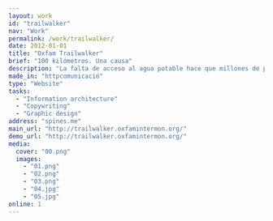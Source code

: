 ```yaml
---
layout: work
id: "trailwalker"
nav: "Work"
permalink: /work/trailwalker/
date: 2012-01-01
title: "Oxfam Trailwalker"
brief: "100 kilómetros. Una causa"
description: "La falta de acceso al agua potable hace que millones de personas vivan en la pobreza y que miles de mujeres y niñas tengan que caminar cada día muchos kilómetros para ir a buscar agua. Con el Trailwalker conseguimos donativos con los que Oxfam Intermón acercamos esta agua para que más personas puedan tener una vida digna. Camina por ellas y cambia su vida."
made_in: "httpcomunicació"
type: "Website"
tasks:
  - "Information architecture"
  - "Copywriting"
  - "Graphic design"
address: "spines.me"
main_url: "http://trailwalker.oxfamintermon.org/"
demo_url: "http://trailwalker.oxfamintermon.org/"
media:
  cover: "00.png"
  images:
    - "01.png"
    - "02.png"
    - "03.png"
    - "04.jpg"
    - "05.jpg"
online: 1
---
```

